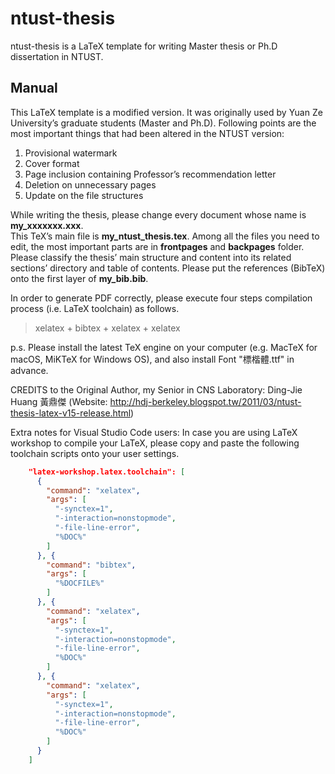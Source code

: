 # ntust-thesis

ntust-thesis is a LaTeX template for writing Master thesis or Ph.D dissertation in NTUST.

## Manual

This LaTeX template is a modified version. It was originally used by Yuan Ze University’s graduate students (Master and Ph.D). Following points are the most important things that had been altered in the NTUST version:

1. Provisional watermark
2. Cover format
3. Page inclusion containing Professor’s recommendation letter
4. Deletion on unnecessary pages
5. Update on the file structures

While writing the thesis, please change every document whose name is **my_xxxxxxx.xxx**.  
This TeX’s main file is **my_ntust_thesis.tex**.
Among all the files you need to edit, the most important parts are in **frontpages** and **backpages** folder.
Please classify the thesis’ main structure and content into its related sections’ directory and table of contents.
Please put the references (BibTeX) onto the first layer of **my_bib.bib**.

In order to generate PDF correctly, please execute four steps compilation process (i.e. LaTeX toolchain) as follows.

> xelatex + bibtex + xelatex + xelatex

p.s.
Please install the latest TeX engine on your computer (e.g. MacTeX for macOS, MiKTeX for Windows OS), and also install Font "標楷體.ttf" in advance.

CREDITS to the Original Author, my Senior in CNS Laboratory: Ding-Jie Huang 黃鼎傑
(Website: <http://hdj-berkeley.blogspot.tw/2011/03/ntust-thesis-latex-v15-release.html>)

Extra notes for Visual Studio Code users:
In case you are using LaTeX workshop to compile your LaTeX, please copy and paste the following toolchain scripts onto your user settings.

``` json
    "latex-workshop.latex.toolchain": [
      {
        "command": "xelatex",
        "args": [
          "-synctex=1",
          "-interaction=nonstopmode",
          "-file-line-error",
          "%DOC%"
        ]
      }, {
        "command": "bibtex",
        "args": [
          "%DOCFILE%"
        ]
      }, {
        "command": "xelatex",
        "args": [
          "-synctex=1",
          "-interaction=nonstopmode",
          "-file-line-error",
          "%DOC%"
        ]
      }, {
        "command": "xelatex",
        "args": [
          "-synctex=1",
          "-interaction=nonstopmode",
          "-file-line-error",
          "%DOC%"
        ]
      }
    ]
```
